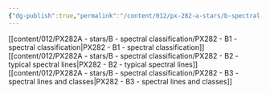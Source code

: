 ```yaml
---
{"dg-publish":true,"permalink":"/content/012/px-282-a-stars/b-spectral-classification/b-stellar-spectroscopy-and-classification/","noteIcon":"1","created":"2024-11-25T10:50:32.000+00:00","updated":"2024-12-03T10:05:59.433+00:00"}
---
```


[[content/012/PX282A - stars/B - spectral classification/PX282 - B1 - spectral classification\|PX282 - B1 - spectral classification]]
[[content/012/PX282A - stars/B - spectral classification/PX282 - B2 - typical spectral lines\|PX282 - B2 - typical spectral lines]]
[[content/012/PX282A - stars/B - spectral classification/PX282 - B3 - spectral lines and classes\|PX282 - B3 - spectral lines and classes]]
